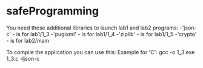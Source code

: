 # safeProgramming
You need these additional libraries to launch lab1 and lab2 programs:
-'json-c' - is for lab1/1_3
-'pugixml' - is for lab1/1_4
-'ziplib' - is for lab1/1_5
-'crypto' - is for lab2/main

To compile the application you can use this:
  Example for 'C': gcc -o 1_3.exe 1_3.c -ljson-c
